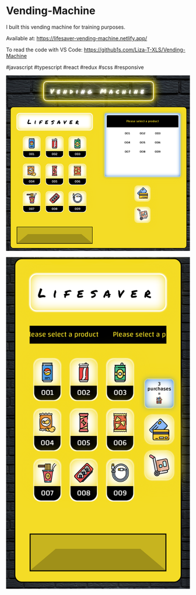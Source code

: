 # Vending-Machine

I built this vending machine for training purposes.

Available at: https://lifesaver-vending-machine.netlify.app/

To read the code with VS Code: https://github1s.com/Liza-T-XLS/Vending-Machine

#javascript #typescript #react #redux #scss #responsive

![screens](VMscreenDesktop.png)

![screens](VMscreenMobile.png)